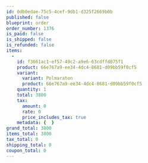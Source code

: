 ```yaml
---
id: 0db0edae-75c5-4cef-9db1-d325f2669b0b
published: false
blueprint: order
order_number: 1376
is_paid: false
is_shipped: false
is_refunded: false
items:
  -
    id: f3661ac1-ef57-49c2-a9e6-63cdffd075f1
    product: 66e767a9-ee34-4dc4-8681-d09bb59f0cf5
    variant:
      variant: Polmaraton
      product: 66e767a9-ee34-4dc4-8681-d09bb59f0cf5
    quantity: 1
    total: 3800
    tax:
      amount: 0
      rate: 0
      price_includes_tax: true
    metadata: {  }
grand_total: 3800
items_total: 3800
tax_total: 0
shipping_total: 0
coupon_total: 0
---
```

